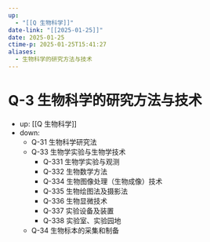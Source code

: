 ```yaml
---
up:
  - "[[Q 生物科学]]"
date-link: "[[2025-01-25]]"
date: 2025-01-25
ctime-p: 2025-01-25T15:41:27
aliases:
  - 生物科学的研究方法与技术
---
```


# Q-3 生物科学的研究方法与技术

- up: [[Q 生物科学]]
- down:
	- Q-31 生物科学研究法
	- Q-33 生物学实验与生物学技术
		- Q-331 生物学实验与观测
		- Q-332 生物数学方法
		- Q-334 生物图像处理（生物成像）技术
		- Q-335 生物绘图法及摄影法
		- Q-336 生物显微技术
		- Q-337 实验设备及装置
		- Q-338 实验室、实验园地
	- Q-34 生物标本的采集和制备
